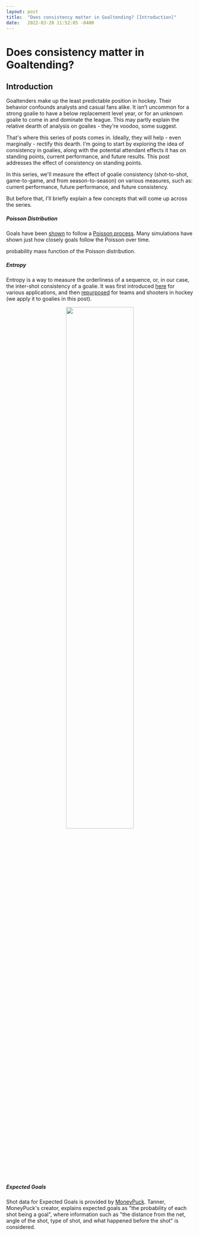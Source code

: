 ```yaml
---
layout: post
title:  "Does consistency matter in Goaltending? [Introduction]"
date:   2022-03-28 11:52:05 -0400
---
```

<h1> Does consistency matter in Goaltending? </h1>
<h2> Introduction </h2>
<p>
Goaltenders make up the least predictable position in hockey. Their behavior confounds analysts and casual fans alike. It isn’t uncommon for a strong goalie to have a below replacement level year, or for an unknown goalie to come in and dominate the league. This may partly explain the relative dearth of analysis on goalies - they're voodoo, some suggest.
</p>
<p>
That's where this series of posts comes in. Ideally, they will help - even marginally - rectify this dearth. I’m going to start by exploring the idea of consistency in goalies, along with the potential attendant effects it has on standing points, current performance, and future results. This post addresses the effect of consistency on standing points.
</p>
<p>
In this series, we'll measure the effect of goalie consistency (shot-to-shot, game-to-game, and from season-to-season) on various measures, such as: current performance, future performance, and future consistency.
</p>
<p>
But before that, I'll briefly explain a few concepts that will come up across the series.
</p>
<h5>Poisson Distribution</h5>
<p>
Goals have been <a href="http://www.hockeyanalytics.com/Research_files/Poisson_Toolbox.pdf">shown</a> to follow a <a href="https://en.wikipedia.org/wiki/Poisson_distribution">Poisson process</a>. Many simulations have shown just how closely goals follow the Poisson over time.
</p>
<p>
probability mass function of the Poisson distribution.
</p>
<h5>Entropy</h5>
<p>
Entropy is a way to measure the orderliness of a sequence, or, in our case, the inter-shot consistency of a goalie. It was first introduced <a href="https://repository.upenn.edu/cgi/viewcontent.cgi?article=1081&context=statistics_papers">here</a> for various applications, and then <a href="https://github.com/namitanandakumar/Draft-Analysis/blob/master/Streakiness/VanHAC%202018.pdf">repurposed</a> for teams and shooters in hockey (we apply it to goalies in this post).
</p>
<div style="text-align: center"> <img src="https://spazznolo.github.io/figs/goalie-one-three.png" width="60%" length="150"/></div>
<h5>Expected Goals</h5>
<p>
Shot data for Expected Goals is provided by <a href="https://moneypuck.com/">MoneyPuck</a>. Tanner, MoneyPuck's creator, explains expected goals as "the probability of each shot being a goal", where information such as "the distance from the net, angle of the shot, type of shot, and what happened before the shot" is considered.
</p>




